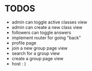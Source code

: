 TODOS
=====

- admin can toggle active classes view
- admin can create a new class view
- followers can toggle answers
- implement router for going "back"
- profile page
- join a new group page view
- search for a group view
- create a group page view
- host : )
